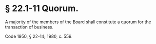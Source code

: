 # § 22.1-11 Quorum.

<p>A majority of the members of the Board shall constitute a quorum for the transaction of business.</p><p>Code 1950, § 22-14; 1980, c. 559.</p>